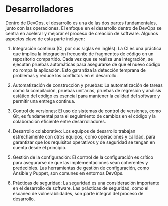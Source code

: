 # Desarrolladores
Dentro de DevOps, el desarrollo es una de las dos partes fundamentales, junto con las operaciones. El enfoque en el desarrollo dentro de DevOps se centra en acelerar y mejorar el proceso de creación de software. Algunos aspectos clave de esta parte incluyen:

1. Integración continua (CI, por sus siglas en inglés): La CI es una práctica que implica la integración frecuente de fragmentos de código en un repositorio compartido. Cada vez que se realiza una integración, se ejecutan pruebas automáticas para asegurarse de que el nuevo código no rompa la aplicación. Esto garantiza la detección temprana de problemas y reduce los conflictos en el desarrollo.

2. Automatización de construcción y pruebas: La automatización de tareas como la compilación, pruebas unitarias, pruebas de regresión y análisis estático del código es esencial para mantener la calidad del software y permitir una entrega continua.

3. Control de versiones: El uso de sistemas de control de versiones, como Git, es fundamental para el seguimiento de cambios en el código y la colaboración eficiente entre desarrolladores.

4. Desarrollo colaborativo: Los equipos de desarrollo trabajan estrechamente con otros equipos, como operaciones y calidad, para garantizar que los requisitos operativos y de seguridad se tengan en cuenta desde el principio.

5. Gestión de la configuración: El control de la configuración es crítico para asegurarse de que las implementaciones sean coherentes y predecibles. Las herramientas de gestión de configuración, como Ansible y Puppet, son comunes en entornos DevOps.

6. Prácticas de seguridad: La seguridad es una consideración importante en el desarrollo de software. Las prácticas de seguridad, como el escaneo de vulnerabilidades, son parte integral del proceso de desarrollo.
